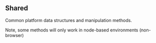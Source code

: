 ## Shared

Common platform data structures and manipulation methods.

Note, some methods will only work in node-based environments (non-browser)

